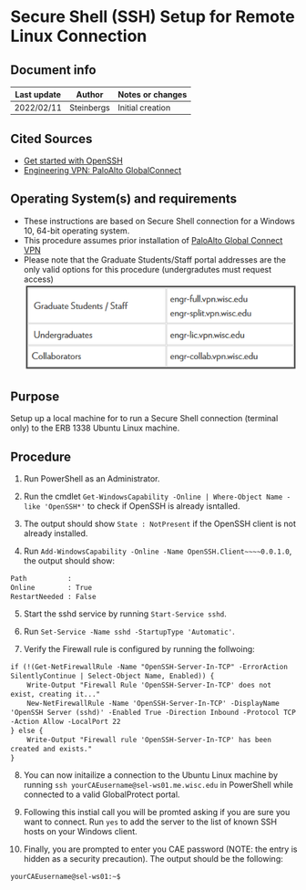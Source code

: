 # Secure Shell (SSH) Setup for Remote Linux Connection

## Document info

| Last update | Author         | Notes or changes                    |
|-------------|----------------|-------------------------------------|
| 2022/02/11  | Steinbergs     | Initial creation                    |

## Cited Sources
* [Get started with OpenSSH](https://github.com/MicrosoftDocs/windowsserverdocs/blob/main/WindowsServerDocs/administration/OpenSSH/OpenSSH_Install_FirstUse.md)
* [Engineering VPN: PaloAlto GlobalConnect](https://kb.wisc.edu/cae/page.php?id=84859)


## Operating System(s) and requirements
* These instructions are based on Secure Shell connection for a Windows 10, 64-bit operating system. 
* This procedure assumes prior installation of [PaloAlto Global Connect VPN](https://kb.wisc.edu/cae/page.php?id=84859)
* Please note that the Graduate Students/Staff portal addresses are the only valid options for this procedure (undergradutes must request access)
    ![](./portal_address.png)

## Purpose
Setup up a local machine for to run a Secure Shell connection (terminal only) to the ERB 1338 Ubuntu Linux machine.

## Procedure

1. Run PowerShell as an Administrator.

2. Run the cmdlet `Get-WindowsCapability -Online | Where-Object Name -like 'OpenSSH*'` to check if OpenSSH is already isntalled.

3. The output should show `State : NotPresent` if the OpenSSH client is not already installed.

4. Run `Add-WindowsCapability -Online -Name OpenSSH.Client~~~~0.0.1.0`, the output should show:

```
Path          :
Online        : True
RestartNeeded : False
```

5. Start the sshd service by running `Start-Service sshd`.

6. Run `Set-Service -Name sshd -StartupType 'Automatic'`.

7. Verify the Firewall rule is configured by running the follwoing:

```
if (!(Get-NetFirewallRule -Name "OpenSSH-Server-In-TCP" -ErrorAction SilentlyContinue | Select-Object Name, Enabled)) {
    Write-Output "Firewall Rule 'OpenSSH-Server-In-TCP' does not exist, creating it..."
    New-NetFirewallRule -Name 'OpenSSH-Server-In-TCP' -DisplayName 'OpenSSH Server (sshd)' -Enabled True -Direction Inbound -Protocol TCP -Action Allow -LocalPort 22
} else {
    Write-Output "Firewall rule 'OpenSSH-Server-In-TCP' has been created and exists."
}
```

8. You can now initailize a connection to the Ubuntu Linux machine by running `ssh yourCAEusername@sel-ws01.me.wisc.edu` in PowerShell while connected to a valid GlobalProtect portal.

9. Following this instial call you will be promted asking if you are sure you want to connect. Run `yes` to add the server to the list of known SSH hosts on your Windows client.

10. Finally, you are prompted to enter you CAE password (NOTE: the entry is hidden as a security precaution). The output should be the following:

```
yourCAEusername@sel-ws01:~$
```

